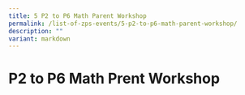 ```yaml
---
title: 5 P2 to P6 Math Parent Workshop
permalink: /list-of-zps-events/5-p2-to-p6-math-parent-workshop/
description: ""
variant: markdown
---
```

# **P2 to P6 Math Prent Workshop**